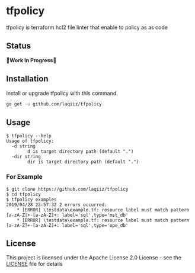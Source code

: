 # tfpolicy
tfpolicy is terraform hcl2 file linter that enable to policy as as code 

## Status

**🚧Work In Progress🚧**

## Installation

Install or upgrade tfpolicy with this command.

```bash
go get -u github.com/laqiiz/tfpolicy
```

## Usage

```console
$ tfpolicy --help
Usage of tfpolicy:
  -d string
        d is target directory path (default ".")
  -dir string
        dir is target directory path (default ".")
```

### For Example

```
$ git clone https://github.com/laqiiz/tfpolicy
$ cd tfpolicy
$ tfpolicy examples
2019/04/28 22:57:32 2 errors occurred:
	* [ERROR] \testdata\example.tf: resource label must match pattern [a-zA-Z]+-[a-zA-Z]+: label='sql',type='mst_db'
	* [ERROR] \testdata\example.tf: resource label must match pattern [a-zA-Z]+-[a-zA-Z]+: label='sql',type='ope_db'
```

## License

This project is licensed under the Apache License 2.0 License - see the [LICENSE](LICENSE) file for details
